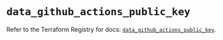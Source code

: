 # `data_github_actions_public_key`

Refer to the Terraform Registry for docs: [`data_github_actions_public_key`](https://registry.terraform.io/providers/integrations/github/6.6.0/docs/data-sources/actions_public_key).
